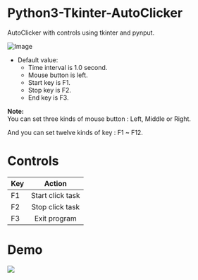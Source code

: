 # Python3-Tkinter-AutoClicker
AutoClicker with controls using tkinter and pynput.

![Image](https://i.imgur.com/3GnnoRa.png)

* Default value:
    * Time interval is 1.0 second.
    * Mouse button is left.
    * Start key is F1.
    * Stop key is F2.
    *  End key is F3.
        
**Note:**  
You can set three kinds of mouse button : Left, Middle or Right.

And you can set twelve kinds of key : F1 ~ F12.

# Controls

| Key  | Action |
| ------------- |:-------------:|
| F1      | Start click task     |
| F2      | Stop click task     |
| F3      | Exit program     |

# Demo
[![](https://img.youtube.com/vi/ohYgznUyeHQ/maxresdefault.jpg)](https://www.youtube.com/watch?v=ohYgznUyeHQ "")